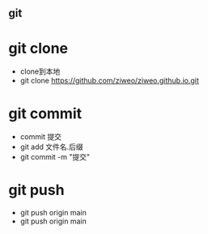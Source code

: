 ## git
# git clone
* clone到本地
* git clone https://github.com/ziweo/ziweo.github.io.git
# git commit
* commit 提交
* git add 文件名.后缀
* git commit -m "提交"
# git push
* git push origin main
* git push origin main
